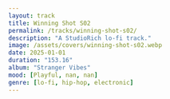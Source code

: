```yaml
---
layout: track
title: Winning Shot S02
permalink: /tracks/winning-shot-s02/
description: "A StudioRich lo-fi track."
image: /assets/covers/winning-shot-s02.webp
date: 2025-01-01
duration: "153.16"
album: "Stranger Vibes"
mood: [Playful, nan, nan]
genre: [lo-fi, hip-hop, electronic]
---
```


